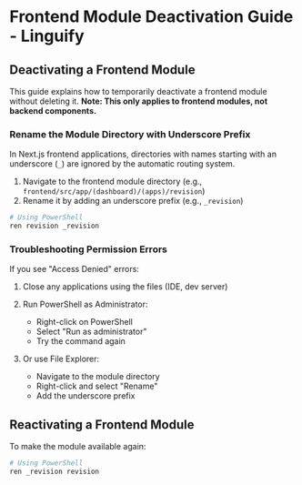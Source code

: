 # Frontend Module Deactivation Guide - Linguify

## Deactivating a Frontend Module

This guide explains how to temporarily deactivate a frontend module without deleting it. **Note: This only applies to frontend modules, not backend components.**

### Rename the Module Directory with Underscore Prefix

In Next.js frontend applications, directories with names starting with an underscore (`_`) are ignored by the automatic routing system.

1. Navigate to the frontend module directory (e.g., `frontend/src/app/(dashboard)/(apps)/revision`)
2. Rename it by adding an underscore prefix (e.g., `_revision`)

```bash
# Using PowerShell
ren revision _revision
```

### Troubleshooting Permission Errors

If you see "Access Denied" errors:

1. Close any applications using the files (IDE, dev server)
2. Run PowerShell as Administrator:
   - Right-click on PowerShell
   - Select "Run as administrator"
   - Try the command again

3. Or use File Explorer:
   - Navigate to the module directory
   - Right-click and select "Rename"
   - Add the underscore prefix

## Reactivating a Frontend Module

To make the module available again:

```bash
# Using PowerShell
ren _revision revision
```